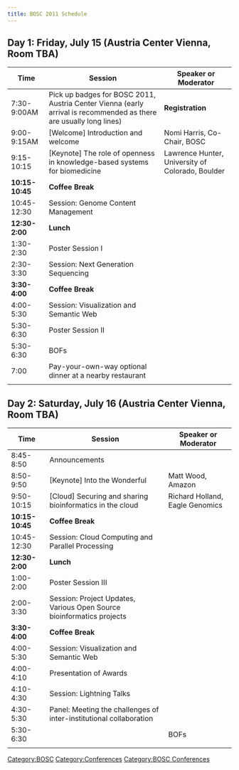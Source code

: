 ```yaml
---
title: BOSC 2011 Schedule
---
```


Day 1: Friday, July 15 (Austria Center Vienna, Room TBA)
--------------------------------------------------------

| Time            | Session                                                                                                            | Speaker or Moderator                             |
|-----------------|--------------------------------------------------------------------------------------------------------------------|--------------------------------------------------|
| 7:30-9:00AM     | Pick up badges for BOSC 2011, Austria Center Vienna (early arrival is recommended as there are usually long lines) | **Registration**                                 |
| 9:00-9:15AM     | \[Welcome\] Introduction and welcome                                                                               | Nomi Harris, Co-Chair, BOSC                      |
| 9:15-10:15      | \[Keynote\] The role of openness in knowledge-based systems for biomedicine                                        | Lawrence Hunter, University of Colorado, Boulder |
| **10:15-10:45** | **Coffee Break**                                                                                                   |                                                  |
| 10:45-12:30     | Session: Genome Content Management                                                                                 |                                                  |
| **12:30-2:00**  | **Lunch**                                                                                                          |                                                  |
| 1:30-2:30       | Poster Session I                                                                                                   |                                                  |
| 2:30-3:30       | Session: Next Generation Sequencing                                                                                |                                                  |
| **3:30-4:00**   | **Coffee Break**                                                                                                   |                                                  |
| 4:00-5:30       | Session: Visualization and Semantic Web                                                                            |                                                  |
| 5:30-6:30       | Poster Session II                                                                                                  |                                                  |
| 5:30-6:30       | BOFs                                                                                                               |                                                  |
| 7:00            | Pay-your-own-way optional dinner at a nearby restaurant                                                            |
||

Day 2: Saturday, July 16 (Austria Center Vienna, Room TBA)
----------------------------------------------------------

| Time            | Session                                                               | Speaker or Moderator            |
|-----------------|-----------------------------------------------------------------------|---------------------------------|
| 8:45-8:50       | Announcements                                                         |                                 |
| 8:50-9:50       | \[Keynote\] Into the Wonderful                                        | Matt Wood, Amazon               |
| 9:50-10:15      | \[Cloud\] Securing and sharing bioinformatics in the cloud            | Richard Holland, Eagle Genomics |
| **10:15-10:45** | **Coffee Break**                                                      |                                 |
| 10:45-12:30     | Session: Cloud Computing and Parallel Processing                      |                                 |
| **12:30-2:00**  | **Lunch**                                                             |                                 |
| 1:00-2:00       | Poster Session III                                                    |                                 |
| 2:00-3:30       | Session: Project Updates, Various Open Source bioinformatics projects |                                 |
| **3:30-4:00**   | **Coffee Break**                                                      |                                 |
| 4:00-5:30       | Session: Visualization and Semantic Web                               |                                 |
| 4:00-4:10       | Presentation of Awards                                                |                                 |
| 4:10-4:30       | Session: Lightning Talks                                              |                                 |
| 4:30-5:30       | Panel: Meeting the challenges of inter-institutional collaboration    |                                 |
| 5:30-6:30       |                                                                       | BOFs                            |
||

<Category:BOSC> <Category:Conferences> [Category:BOSC
Conferences](Category:BOSC_Conferences "wikilink")
